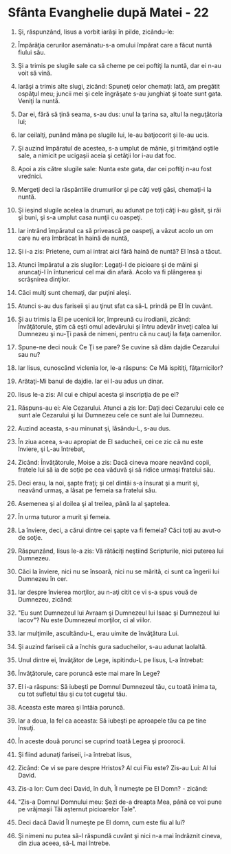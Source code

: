 # Sf&#226;nta Evanghelie dup&#259; Matei - 22

1. Şi, răspunzând, Iisus a vorbit iarăşi în pilde, zicându-le: 

2. Împărăţia cerurilor asemănatu-s-a omului împărat care a făcut nuntă fiului său. 

3. Şi a trimis pe slugile sale ca să cheme pe cei poftiţi la nuntă, dar ei n-au voit să vină. 

4. Iarăşi a trimis alte slugi, zicând: Spuneţi celor chemaţi: Iată, am pregătit ospăţul meu; juncii mei şi cele îngrăşate s-au junghiat şi toate sunt gata. Veniţi la nuntă. 

5. Dar ei, fără să ţină seama, s-au dus: unul la ţarina sa, altul la neguţătoria lui; 

6. Iar ceilalţi, punând mâna pe slugile lui, le-au batjocorit şi le-au ucis. 

7. Şi auzind împăratul de acestea, s-a umplut de mânie, şi trimiţând oştile sale, a nimicit pe ucigaşii aceia şi cetăţii lor i-au dat foc. 

8. Apoi a zis către slugile sale: Nunta este gata, dar cei poftiţi n-au fost vrednici. 

9. Mergeţi deci la răspântiile drumurilor şi pe câţi veţi găsi, chemaţi-i la nuntă. 

10. Şi ieşind slugile acelea la drumuri, au adunat pe toţi câţi i-au găsit, şi răi şi buni, şi s-a umplut casa nunţii cu oaspeţi. 

11. Iar intrând împăratul ca să privească pe oaspeţi, a văzut acolo un om care nu era îmbrăcat în haină de nuntă, 

12. Şi i-a zis: Prietene, cum ai intrat aici fără haină de nuntă? El însă a tăcut. 

13. Atunci împăratul a zis slugilor: Legaţi-l de picioare şi de mâini şi aruncaţi-l în întunericul cel mai din afară. Acolo va fi plângerea şi scrâşnirea dinţilor. 

14. Căci mulţi sunt chemaţi, dar puţini aleşi. 

15. Atunci s-au dus fariseii şi au ţinut sfat ca să-L prindă pe El în cuvânt. 

16. Şi au trimis la El pe ucenicii lor, împreună cu irodianii, zicând: Învăţătorule, ştim că eşti omul adevărului şi întru adevăr înveţi calea lui Dumnezeu şi nu-Ţi pasă de nimeni, pentru că nu cauţi la faţa oamenilor. 

17. Spune-ne deci nouă: Ce Ţi se pare? Se cuvine să dăm dajdie Cezarului sau nu? 

18. Iar Iisus, cunoscând viclenia lor, le-a răspuns: Ce Mă ispitiţi, făţarnicilor? 

19. Arătaţi-Mi banul de dajdie. Iar ei I-au adus un dinar. 

20. Iisus le-a zis: Al cui e chipul acesta şi inscripţia de pe el? 

21. Răspuns-au ei: Ale Cezarului. Atunci a zis lor: Daţi deci Cezarului cele ce sunt ale Cezarului şi lui Dumnezeu cele ce sunt ale lui Dumnezeu. 

22. Auzind aceasta, s-au minunat şi, lăsându-L, s-au dus. 

23. În ziua aceea, s-au apropiat de El saducheii, cei ce zic că nu este înviere, şi L-au întrebat, 

24. Zicând: Învăţătorule, Moise a zis: Dacă cineva moare neavând copii, fratele lui să ia de soţie pe cea văduvă şi să ridice urmaşi fratelui său. 

25. Deci erau, la noi, şapte fraţi; şi cel dintâi s-a însurat şi a murit şi, neavând urmaş, a lăsat pe femeia sa fratelui său. 

26. Asemenea şi al doilea şi al treilea, până la al şaptelea. 

27. În urma tuturor a murit şi femeia. 

28. La înviere, deci, a cărui dintre cei şapte va fi femeia? Căci toţi au avut-o de soţie. 

29. Răspunzând, Iisus le-a zis: Vă rătăciţi neştiind Scripturile, nici puterea lui Dumnezeu. 

30. Căci la înviere, nici nu se însoară, nici nu se mărită, ci sunt ca îngerii lui Dumnezeu în cer. 

31. Iar despre învierea morţilor, au n-aţi citit ce vi s-a spus vouă de Dumnezeu, zicând: 

32. "Eu sunt Dumnezeul lui Avraam şi Dumnezeul lui Isaac şi Dumnezeul lui Iacov"? Nu este Dumnezeul morţilor, ci al viilor. 

33. Iar mulţimile, ascultându-L, erau uimite de învăţătura Lui. 

34. Şi auzind fariseii că a închis gura saducheilor, s-au adunat laolaltă. 

35. Unul dintre ei, învăţător de Lege, ispitindu-L pe Iisus, L-a întrebat: 

36. Învăţătorule, care poruncă este mai mare în Lege? 

37. El i-a răspuns: Să iubeşti pe Domnul Dumnezeul tău, cu toată inima ta, cu tot sufletul tău şi cu tot cugetul tău. 

38. Aceasta este marea şi întâia poruncă. 

39. Iar a doua, la fel ca aceasta: Să iubeşti pe aproapele tău ca pe tine însuţi. 

40. În aceste două porunci se cuprind toată Legea şi proorocii. 

41. Şi fiind adunaţi fariseii, i-a întrebat Iisus, 

42. Zicând: Ce vi se pare despre Hristos? Al cui Fiu este? Zis-au Lui: Al lui David. 

43. Zis-a lor: Cum deci David, în duh, Îl numeşte pe El Domn? - zicând: 

44. "Zis-a Domnul Domnului meu: Şezi de-a dreapta Mea, până ce voi pune pe vrăjmaşii Tăi aşternut picioarelor Tale". 

45. Deci dacă David Îl numeşte pe El domn, cum este fiu al lui? 

46. Şi nimeni nu putea să-I răspundă cuvânt şi nici n-a mai îndrăznit cineva, din ziua aceea, să-L mai întrebe. 

